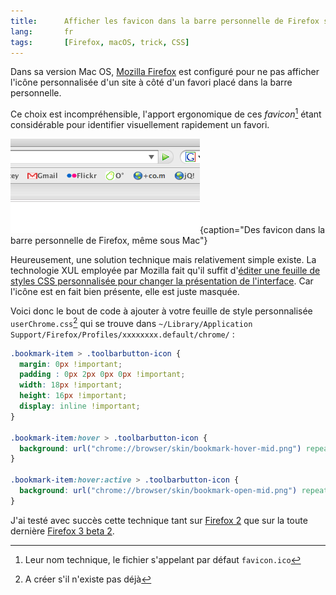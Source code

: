 ```yaml
---
title:      Afficher les favicon dans la barre personnelle de Firefox sous Mac OS
lang:       fr
tags:       [Firefox, macOS, trick, CSS]
---
```


Dans sa version Mac OS, [Mozilla Firefox](http://www.mozilla-europe.org/fr/products/firefox/) est configuré pour ne pas afficher l'icône personnalisée d'un site à côté d'un favori placé dans la barre personnelle.


Ce choix est incompréhensible, l'apport ergonomique de ces *favicon*[^1] étant considérable pour identifier visuellement rapidement un favori.

![](firefox-favicon-barre-personnelle.png){caption="Des favicon dans la barre personnelle de Firefox, même sous Mac"}

Heureusement, une solution technique mais relativement simple existe. La technologie XUL employée par Mozilla fait qu'il suffit d'[éditer une feuille de styles CSS personnalisée pour changer la présentation de l'interface](http://www.geckozone.org/forum/viewtopic.php?t=28965). Car l'icône est en fait bien présente, elle est juste masquée.

Voici donc le bout de code à ajouter à votre feuille de style personnalisée `userChrome.css`[^2] qui se trouve dans `~/Library/Application Support/Firefox/Profiles/xxxxxxxx.default/chrome/` :

```css
.bookmark-item > .toolbarbutton-icon {
  margin: 0px !important;
  padding : 0px 2px 0px 0px !important;
  width: 18px !important;
  height: 16px !important;
  display: inline !important;
}

.bookmark-item:hover > .toolbarbutton-icon {
  background: url("chrome://browser/skin/bookmark-hover-mid.png") repeat-x !important;
}

.bookmark-item:hover:active > .toolbarbutton-icon {
  background: url("chrome://browser/skin/bookmark-open-mid.png") repeat-x !important;
}
```

J'ai testé avec succès cette technique tant sur [Firefox 2](http://www.mozilla.com/en-US/firefox/all.html) que sur la toute dernière [Firefox 3 beta 2](http://www.mozilla.com/en-US/firefox/all-beta.html).


[^1]: Leur nom technique, le fichier s'appelant par défaut `favicon.ico`

[^2]: A créer s'il n'existe pas déjà
